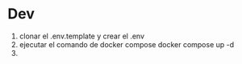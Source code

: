 

# Dev
1.  clonar el .env.template y crear el .env
2.  ejecutar el comando de docker compose
docker compose up -d
3.  